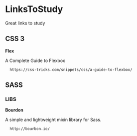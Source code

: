 # LinksToStudy

Great links to study


<h2> CSS 3 </h2>

<strong>Flex</strong>

  A Complete Guide to Flexbox

      https://css-tricks.com/snippets/css/a-guide-to-flexbox/

<h2> SASS </h2>

<h3>LIBS</h3>

<strong>Bourdon</strong>

  A simple and lightweight mixin library for Sass.
  
      http://bourbon.io/
